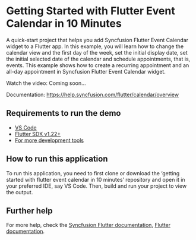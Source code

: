 # Getting Started with Flutter Event Calendar in 10 Minutes

A quick-start project that helps you add Syncfusion Flutter Event Calendar widget to a Flutter app. In this example, you will learn how to change the calendar view and the first day of the week, set the initial display date, set the initial selected date of the calendar and schedule appointments, that is, events. This example shows how to create a recurring appointment and an all-day appointment in Syncfusion Flutter Event Calendar widget.

Watch the video: Coming soon...

Documentation: https://help.syncfusion.com/flutter/calendar/overview 

## Requirements to run the demo
* [VS Code](https://code.visualstudio.com/download)
* [Flutter SDK v1.22+](https://flutter.dev/docs/development/tools/sdk/overview)
* [For more development tools](https://flutter.dev/docs/development/tools/devtools/overview)

## How to run this application
To run this application, you need to first clone or download the ‘getting started with flutter event calendar in 10 minutes’ repository and   open it in your preferred IDE, say VS Code. Then, build and run your project to view the output.

## Further help
For more help, check the [Syncfusion Flutter documentation](https://help.syncfusion.com/flutter/introduction/overview),
 [Flutter documentation](https://flutter.dev/docs/get-started/install).
